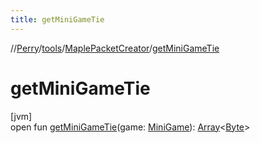 ```yaml
---
title: getMiniGameTie
---
```

//[Perry](../../../index.html)/[tools](../index.html)/[MaplePacketCreator](index.html)/[getMiniGameTie](get-mini-game-tie.html)



# getMiniGameTie



[jvm]\
open fun [getMiniGameTie](get-mini-game-tie.html)(game: [MiniGame](../../server/-mini-game/index.html)): [Array](https://kotlinlang.org/api/latest/jvm/stdlib/kotlin/-array/index.html)&lt;[Byte](https://kotlinlang.org/api/latest/jvm/stdlib/kotlin/-byte/index.html)&gt;





